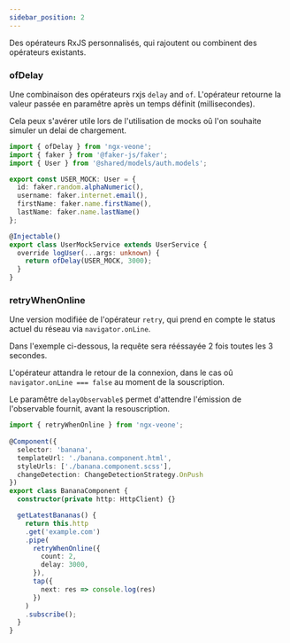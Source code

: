 ```yaml
---
sidebar_position: 2
---
```


Des opérateurs RxJS personnalisés, qui rajoutent ou combinent des opérateurs existants.

### ofDelay

Une combinaison des opérateurs rxjs `delay` and `of`.
L'opérateur retourne la valeur passée en paramêtre après un temps définit (millisecondes).

Cela peux s'avérer utile lors de l'utilisation de mocks oû l'on souhaite simuler un delai de chargement.

```ts title="./user.service.mock.ts"
import { ofDelay } from 'ngx-veone';
import { faker } from '@faker-js/faker';
import { User } from '@shared/models/auth.models';

export const USER_MOCK: User = {
  id: faker.random.alphaNumeric(),
  username: faker.internet.email(),
  firstName: faker.name.firstName(),
  lastName: faker.name.lastName()
};

@Injectable()
export class UserMockService extends UserService {
  override logUser(...args: unknown) {
    return ofDelay(USER_MOCK, 3000);
  }
}
```

### retryWhenOnline

Une version modifiée de l'opérateur `retry`,
qui prend en compte le status actuel du réseau via `navigator.onLine`.

Dans l'exemple ci-dessous, la requête sera rééssayée 2 fois toutes les 3 secondes.

L'opérateur attandra le retour de la connexion, dans le cas oû `navigator.onLine === false` au moment de la souscription. 

Le paramêtre `delayObservable$` permet d'attendre l'émission de l'observable fournit, avant la resouscription.

```ts title="./banana.component.ts"
import { retryWhenOnline } from 'ngx-veone';
 
@Component({
  selector: 'banana',
  templateUrl: './banana.component.html',
  styleUrls: ['./banana.component.scss'],
  changeDetection: ChangeDetectionStrategy.OnPush
})
export class BananaComponent {
  constructor(private http: HttpClient) {}

  getLatestBananas() {
    return this.http
    .get('example.com')
    .pipe(
      retryWhenOnline({
        count: 2,
        delay: 3000,
      }),
      tap({
        next: res => console.log(res)
      })
    )
    .subscribe();
  }
}
```
